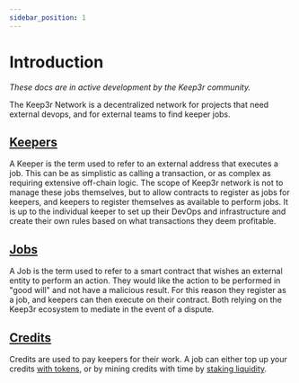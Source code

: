 ```yaml
---
sidebar_position: 1
---
```

# Introduction

_These docs are in active development by the Keep3r community._

The Keep3r Network is a decentralized network for projects that need external devops, and for external teams to find keeper jobs.

## [Keepers](core/keepers.md)

A Keeper is the term used to refer to an external address that executes a job. This can be as simplistic as calling a transaction, or as complex as requiring extensive off-chain logic. The scope of Keep3r network is not to manage these jobs themselves, but to allow contracts to register as jobs for keepers, and keepers to register themselves as available to perform jobs. It is up to the individual keeper to set up their DevOps and infrastructure and create their own rules based on what transactions they deem profitable.

## [Jobs](core/jobs.md)

A Job is the term used to refer to a smart contract that wishes an external entity to perform an action. They would like the action to be performed in "good will" and not have a malicious result. For this reason they register as a job, and keepers can then execute on their contract. Both relying on the Keep3r ecosystem to mediate in the event of a dispute.

## [Credits](tokenomics/job-payment-mechanisms/)

Credits are used to pay keepers for their work. A job can either top up your credits [with tokens](tokenomics/job-payment-mechanisms/token-payments.md), or by mining credits with time by [staking liquidity](tokenomics/job-payment-mechanisms/credit-mining.md).

